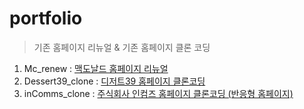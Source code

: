 # portfolio
> 기존 홈페이지 리뉴얼 & 기존 홈페이지 클론 코딩

1. Mc_renew : [맥도날드 홈페이지 리뉴얼](http://wlals00.dothome.co.kr/)
2. Dessert39_clone : [디저트39 홈페이지 클론코딩](http://reeeng9.dothome.co.kr/)
3. inComms_clone : [주식회사 인컴즈 홈페이지 클론코딩 (반응형 홈페이지)](http://ren900.dothome.co.kr/)
